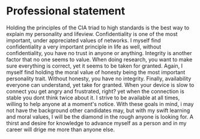 # **Professional statement**

Holding the principles of the CIA triad to high standards is the best way to explain my personality and lifeview. Confidentiality is one of the most important, under appreciated values of networks. I myself find confidentiality a very important principle in life as well, without confidentiality, you have no trust in anyone or anything. Integrity is another factor that no one seems to value. When doing research, you want to make sure everything is correct, yet it seems to be taken for granted. Again, I myself find holding the moral value of honesty being the most important personality trait. Without honesty, you have no integrity. Finally, availability everyone can understand, yet take for granted. When your device is slow to connect you get angry and frustrated, right? yet when the connection is stable you dont think twice about it. I strive to be available at all times, willing to help anyone at a moment's notice. With these goals in mind, i may not have the background other candidates may, but with my swift learning and moral values, I will be the diamond in the rough anyone is looking for. A thirst and desire for knowledge to advance myself as a person and in my career will drige me more than anyone else.
